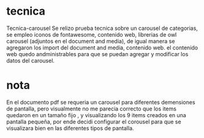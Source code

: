 # tecnica
Tecnica-carousel
Se relizo prueba tecnica sobre un carousel de categorias, se empleo iconos de fontawesome, contenido web,
librerias de owl carousel (adjuntos en el document and media), de igual manera se agregaron los import del document and media, contenido web.
el contenido web quedo andministrables para que se puedan agregar y modificar los datos del carousel.

# nota

En el documento pdf se requeria un carousel para diferentes demensiones de pantalla, pero visualmente no me parecia correcto que los items quedaron en un tamaño fijo , y visualizando los 9 items creados en una pantalla pequeña, 
por ende decidi configurar el corousel para que se visualizara bien en las diferentes tipos de pantalla.
